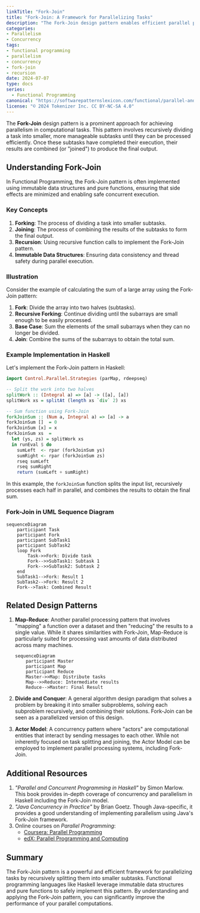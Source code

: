 ```yaml
---
linkTitle: "Fork-Join"
title: "Fork-Join: A Framework for Parallelizing Tasks"
description: "The Fork-Join design pattern enables efficient parallel processing by recursively splitting tasks into smaller subtasks and then combining their results."
categories:
- Parallelism
- Concurrency
tags:
- functional programming
- parallelism
- concurrency
- fork-join
- recursion
date: 2024-07-07
type: docs
series:
  - Functional Programming
canonical: "https://softwarepatternslexicon.com/functional/parallel-and-concurrent-programming-patterns/data-parallelism/fork-join"
license: "© 2024 Tokenizer Inc. CC BY-NC-SA 4.0"
---
```



The **Fork-Join** design pattern is a prominent approach for achieving parallelism in computational tasks. This pattern involves recursively dividing a task into smaller, more manageable subtasks until they can be processed efficiently. Once these subtasks have completed their execution, their results are combined (or "joined") to produce the final output.

## Understanding Fork-Join

In Functional Programming, the Fork-Join pattern is often implemented using immutable data structures and pure functions, ensuring that side effects are minimized and enabling safe concurrent execution.

### Key Concepts

1. **Forking**: The process of dividing a task into smaller subtasks.
2. **Joining**: The process of combining the results of the subtasks to form the final output.
3. **Recursion**: Using recursive function calls to implement the Fork-Join pattern.
4. **Immutable Data Structures**: Ensuring data consistency and thread safety during parallel execution.

### Illustration

Consider the example of calculating the sum of a large array using the Fork-Join pattern:

1. **Fork**: Divide the array into two halves (subtasks).
2. **Recursive Forking**: Continue dividing until the subarrays are small enough to be easily processed.
3. **Base Case**: Sum the elements of the small subarrays when they can no longer be divided.
4. **Join**: Combine the sums of the subarrays to obtain the total sum.

### Example Implementation in Haskell

Let's implement the Fork-Join pattern in Haskell:

```haskell
import Control.Parallel.Strategies (parMap, rdeepseq)

-- Split the work into two halves
splitWork :: (Integral a) => [a] -> ([a], [a])
splitWork xs = splitAt (length xs `div` 2) xs

-- Sum function using Fork-Join
forkJoinSum :: (Num a, Integral a) => [a] -> a
forkJoinSum []  = 0
forkJoinSum [x] = x
forkJoinSum xs  = 
  let (ys, zs) = splitWork xs
  in runEval $ do
    sumLeft  <- rpar (forkJoinSum ys)
    sumRight <- rpar (forkJoinSum zs)
    rseq sumLeft
    rseq sumRight
    return (sumLeft + sumRight)
```

In this example, the `forkJoinSum` function splits the input list, recursively processes each half in parallel, and combines the results to obtain the final sum.

### Fork-Join in UML Sequence Diagram

```mermaid
sequenceDiagram
    participant Task
    participant Fork
    participant SubTask1
    participant SubTask2
    loop Fork
        Task->>Fork: Divide task
        Fork-->>SubTask1: Subtask 1
        Fork-->>SubTask2: Subtask 2
    end
    SubTask1-->Fork: Result 1
    SubTask2-->Fork: Result 2
    Fork-->Task: Combined Result
```

## Related Design Patterns

1. **Map-Reduce**: Another parallel processing pattern that involves "mapping" a function over a dataset and then "reducing" the results to a single value. While it shares similarities with Fork-Join, Map-Reduce is particularly suited for processing vast amounts of data distributed across many machines.
   
   ```mermaid
   sequenceDiagram
       participant Master
       participant Map
       participant Reduce
       Master->>Map: Distribute tasks
       Map-->>Reduce: Intermediate results
       Reduce-->Master: Final Result
   ```

2. **Divide and Conquer**: A general algorithm design paradigm that solves a problem by breaking it into smaller subproblems, solving each subproblem recursively, and combining their solutions. Fork-Join can be seen as a parallelized version of this design.

3. **Actor Model**: A concurrency pattern where "actors" are computational entities that interact by sending messages to each other. While not inherently focused on task splitting and joining, the Actor Model can be employed to implement parallel processing systems, including Fork-Join.

## Additional Resources

1. *"Parallel and Concurrent Programming in Haskell"* by Simon Marlow. This book provides in-depth coverage of concurrency and parallelism in Haskell including the Fork-Join model.
2. *"Java Concurrency in Practice"* by Brian Goetz. Though Java-specific, it provides a good understanding of implementing parallelism using Java's Fork-Join framework.
3. Online courses on *Parallel Programming*:
   - [Coursera: Parallel Programming](https://www.coursera.org/specializations/parallel-programming)
   - [edX: Parallel Programming and Computing](https://www.edx.org/professional-certificate/intelx-parallel-programming)

## Summary

The Fork-Join pattern is a powerful and efficient framework for parallelizing tasks by recursively splitting them into smaller subtasks. Functional programming languages like Haskell leverage immutable data structures and pure functions to safely implement this pattern. By understanding and applying the Fork-Join pattern, you can significantly improve the performance of your parallel computations.


